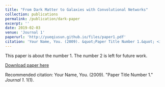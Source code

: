 ```yaml
---
title: "From Dark Matter to Galaxies with Convolutional Networks"
collection: publications
permalink: /publication/dark-paper
excerpt: ''
date: 2019-02-03
venue: 'Journal 1'
paperurl: 'http://yueqiusun.github.io/files/paper1.pdf'
citation: 'Your Name, You. (2009). &quot;Paper Title Number 1.&quot; <i>Journal 1</i>. 1(1).'
---
```

This paper is about the number 1. The number 2 is left for future work.

[Download paper here](http://yueqiusun.github.io/files/paper1.pdf)

Recommended citation: Your Name, You. (2009). "Paper Title Number 1." <i>Journal 1</i>. 1(1).